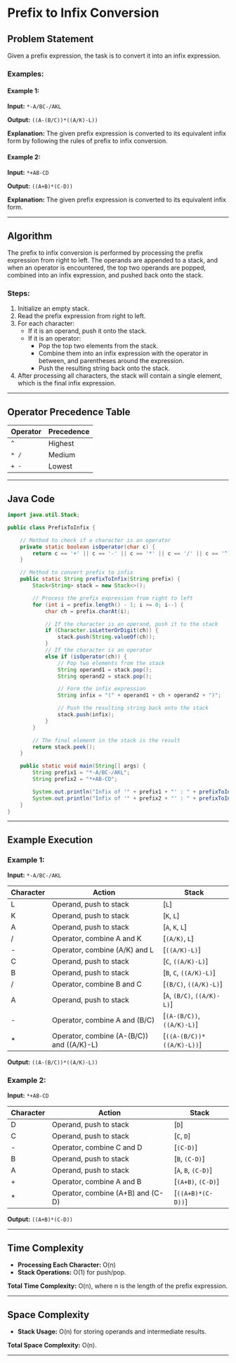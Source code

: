 # Prefix to Infix Conversion

## Problem Statement
Given a prefix expression, the task is to convert it into an infix expression.

### Examples:
#### Example 1:
**Input:** `*-A/BC-/AKL`

**Output:** `((A-(B/C))*((A/K)-L))`

**Explanation:** The given prefix expression is converted to its equivalent infix form by following the rules of prefix to infix conversion.

#### Example 2:
**Input:** `*+AB-CD`

**Output:** `((A+B)*(C-D))`

**Explanation:** The given prefix expression is converted to its equivalent infix form.

---

## Algorithm
The prefix to infix conversion is performed by processing the prefix expression from right to left. The operands are appended to a stack, and when an operator is encountered, the top two operands are popped, combined into an infix expression, and pushed back onto the stack.

### Steps:
1. Initialize an empty stack.
2. Read the prefix expression from right to left.
3. For each character:
   - If it is an operand, push it onto the stack.
   - If it is an operator:
     - Pop the top two elements from the stack.
     - Combine them into an infix expression with the operator in between, and parentheses around the expression.
     - Push the resulting string back onto the stack.
4. After processing all characters, the stack will contain a single element, which is the final infix expression.

---

## Operator Precedence Table
| Operator | Precedence |
|----------|------------|
| `^`      | Highest    |
| `* /`    | Medium     |
| `+ -`    | Lowest     |

---

## Java Code
```java
import java.util.Stack;

public class PrefixToInfix {

    // Method to check if a character is an operator
    private static boolean isOperator(char c) {
        return c == '+' || c == '-' || c == '*' || c == '/' || c == '^';
    }

    // Method to convert prefix to infix
    public static String prefixToInfix(String prefix) {
        Stack<String> stack = new Stack<>();

        // Process the prefix expression from right to left
        for (int i = prefix.length() - 1; i >= 0; i--) {
            char ch = prefix.charAt(i);

            // If the character is an operand, push it to the stack
            if (Character.isLetterOrDigit(ch)) {
                stack.push(String.valueOf(ch));
            } 
            // If the character is an operator
            else if (isOperator(ch)) {
                // Pop two elements from the stack
                String operand1 = stack.pop();
                String operand2 = stack.pop();

                // Form the infix expression
                String infix = "(" + operand1 + ch + operand2 + ")";

                // Push the resulting string back onto the stack
                stack.push(infix);
            }
        }

        // The final element in the stack is the result
        return stack.peek();
    }

    public static void main(String[] args) {
        String prefix1 = "*-A/BC-/AKL";
        String prefix2 = "*+AB-CD";

        System.out.println("Infix of '" + prefix1 + "' : " + prefixToInfix(prefix1));
        System.out.println("Infix of '" + prefix2 + "' : " + prefixToInfix(prefix2));
    }
}
```

---

## Example Execution

### Example 1:
**Input:** `*-A/BC-/AKL`

| Character | Action                                  | Stack                           |
|-----------|-----------------------------------------|---------------------------------|
| L         | Operand, push to stack                 | [`L`]                          |
| K         | Operand, push to stack                 | [`K`, `L`]                     |
| A         | Operand, push to stack                 | [`A`, `K`, `L`]                |
| /         | Operator, combine A and K             | [`(A/K)`, `L`]                 |
| -         | Operator, combine (A/K) and L         | [`((A/K)-L)`]                  |
| C         | Operand, push to stack                 | [`C`, `((A/K)-L)`]             |
| B         | Operand, push to stack                 | [`B`, `C`, `((A/K)-L)`]        |
| /         | Operator, combine B and C             | [`(B/C)`, `((A/K)-L)`]         |
| A         | Operand, push to stack                 | [`A`, `(B/C)`, `((A/K)-L)`]    |
| -         | Operator, combine A and (B/C)         | [`(A-(B/C))`, `((A/K)-L)`]     |
| *         | Operator, combine (A-(B/C)) and ((A/K)-L) | [`((A-(B/C))*((A/K)-L))`] |

**Output:** `((A-(B/C))*((A/K)-L))`

### Example 2:
**Input:** `*+AB-CD`

| Character | Action                                  | Stack                           |
|-----------|-----------------------------------------|---------------------------------|
| D         | Operand, push to stack                 | [`D`]                          |
| C         | Operand, push to stack                 | [`C`, `D`]                     |
| -         | Operator, combine C and D             | [`(C-D)`]                      |
| B         | Operand, push to stack                 | [`B`, `(C-D)`]                 |
| A         | Operand, push to stack                 | [`A`, `B`, `(C-D)`]            |
| +         | Operator, combine A and B             | [`(A+B)`, `(C-D)`]             |
| *         | Operator, combine (A+B) and (C-D)     | [`((A+B)*(C-D))`]              |

**Output:** `((A+B)*(C-D))`

---

## Time Complexity
- **Processing Each Character:** O(n)
- **Stack Operations:** O(1) for push/pop.

**Total Time Complexity:** O(n), where n is the length of the prefix expression.

---

## Space Complexity
- **Stack Usage:** O(n) for storing operands and intermediate results.

**Total Space Complexity:** O(n).

---

